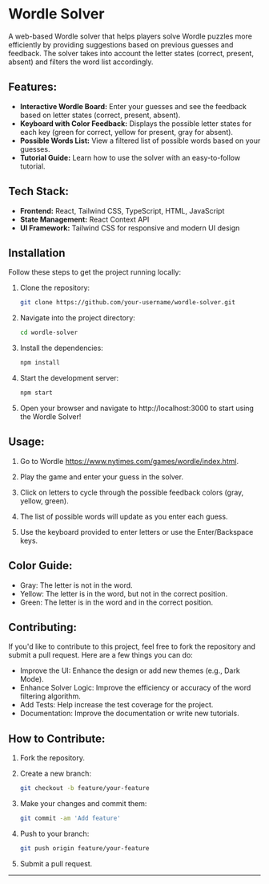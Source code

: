 # Wordle Solver

A web-based Wordle solver that helps players solve Wordle puzzles more efficiently by providing suggestions based on previous guesses and feedback. The solver takes into account the letter states (correct, present, absent) and filters the word list accordingly.

## Features:

- **Interactive Wordle Board:** Enter your guesses and see the feedback based on letter states (correct, present, absent).
- **Keyboard with Color Feedback:** Displays the possible letter states for each key (green for correct, yellow for present, gray for absent).
- **Possible Words List:** View a filtered list of possible words based on your guesses.
- **Tutorial Guide:** Learn how to use the solver with an easy-to-follow tutorial.

## Tech Stack:

- **Frontend:** React, Tailwind CSS, TypeScript, HTML, JavaScript
- **State Management:** React Context API
- **UI Framework:** Tailwind CSS for responsive and modern UI design

## Installation

Follow these steps to get the project running locally:

1. Clone the repository:

   ```bash
   git clone https://github.com/your-username/wordle-solver.git

2. Navigate into the project directory:

   ```bash
   cd wordle-solver

3. Install the dependencies:

   ```bash
   npm install

4. Start the development server:

   ```bash
   npm start

5. Open your browser and navigate to http://localhost:3000 to start using the Wordle Solver!

## Usage:

1. Go to Wordle https://www.nytimes.com/games/wordle/index.html.

2. Play the game and enter your guess in the solver.

3. Click on letters to cycle through the possible feedback colors (gray, yellow, green).

4. The list of possible words will update as you enter each guess.

5. Use the keyboard provided to enter letters or use the Enter/Backspace keys.

## Color Guide:

- Gray: The letter is not in the word.
- Yellow: The letter is in the word, but not in the correct position.
- Green: The letter is in the word and in the correct position.

## Contributing:

If you'd like to contribute to this project, feel free to fork the repository and submit a pull request. Here are a few things you can do:

- Improve the UI: Enhance the design or add new themes (e.g., Dark Mode).
- Enhance Solver Logic: Improve the efficiency or accuracy of the word filtering algorithm.
- Add Tests: Help increase the test coverage for the project.
- Documentation: Improve the documentation or write new tutorials.

## How to Contribute:

1. Fork the repository.

2. Create a new branch:

   ```bash
   git checkout -b feature/your-feature

3. Make your changes and commit them:

   ```bash
   git commit -am 'Add feature'

4. Push to your branch:

   ```bash
   git push origin feature/your-feature

5. Submit a pull request.

-------------------------------------------------------------------------------------------------------------------------------------